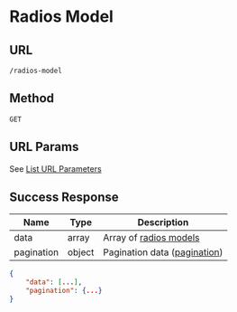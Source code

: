 # Radios Model

## URL
`/radios-model`

## Method
`GET`

## URL Params
See [List URL Parameters](../../params/list.md)

## Success Response
| Name | Type | Description |
| --- | --- | --- |
| data | array | Array of [radios models](../../response/radios_model.md) |
| pagination | object | Pagination data ([pagination](../../response/pagination.md)) |

```json
{
    "data": [...],
    "pagination": {...}
}
```